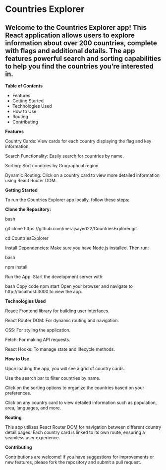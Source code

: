 <h1>Countries Explorer</h1>
<h2>Welcome to the Countries Explorer app! This React application allows users to explore information about over 200 countries, complete with flags and additional details. The app features powerful search and sorting capabilities to help you find the countries you’re interested in.</h2>


<b>Table of Contents</b>
<ul>
<li>Features</li>
<li>Getting Started</li>
<li>Technologies Used</li>
<li>How to Use</li>
<li>Routing</li>
<li>Contributing</li>
</ul>
  
<b>Features</b>
<p>Country Cards: View cards for each country displaying the flag and key information.</p>
<p>Search Functionality: Easily search for countries by name.</p>
<p>Sorting: Sort countries by Grographcal region.</p>
<p>Dynamic Routing: Click on a country card to view more detailed information using React Router DOM.</p>
  
<b>Getting Started</b>
<p>To run the Countries Explorer app locally, follow these steps:</p>

<b>Clone the Repository:</b>

bash

<p>git clone https://github.com/merajsayed22/CountriesExplorer.git</p>

<p>cd CountriesExplorer</p>

<p>Install Dependencies: Make sure you have Node.js installed. Then run: </p>

<p>bash

npm install

Run the App: Start the development server with:

bash
Copy code
npm start
Open your browser and navigate to http://localhost:3000 to view the app.</p>

<b>Technologies Used</b>

<p>React: Frontend library for building user interfaces.</p>
<p>React Router DOM: For dynamic routing and navigation.</p>
<p>CSS: For styling the application.</p>
<p>Fetch: For making API requests.</p>
<p>React Hooks: To manage state and lifecycle methods.</p>
  
<b>How to Use</b>

<p>Upon loading the app, you will see a grid of country cards.</p>
<p>Use the search bar to filter countries by name.</p>
<p>Click on the sorting options to organize the countries based on your preferences.</p>
<p>Click on any country card to view detailed information such as population, area, languages, and more.</p>
  
<b>Routing</b>
<p>This app utilizes React Router DOM for navigation between different country detail pages. Each country card is linked to its own route, ensuring a seamless user experience.</p>

<b>Contributing</b> <br>
<p>Contributions are welcome! If you have suggestions for improvements or new features, please fork the repository and submit a pull request.</p>
